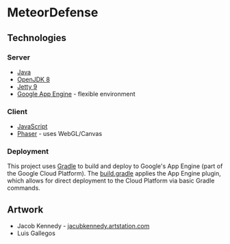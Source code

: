# MeteorDefense

## Technologies

### Server
  * [Java](http://www.oracle.com/technetwork/java/javase/overview/index.html)
  * [OpenJDK 8](http://openjdk.java.net/)
  * [Jetty 9](https://www.eclipse.org/jetty/)
  * [Google App Engine](https://cloud.google.com/appengine/) - flexible environment
  
### Client
  * [JavaScript](https://www.javascript.com/)
  * [Phaser](https://phaser.io/) - uses WebGL/Canvas

### Deployment
  This project uses [Gradle](https://gradle.org/) to build and deploy to Google's
  App Engine (part of the Google Cloud Platform). The [build.gradle](https://github.com/PatrickUbelhor/MeteorDefense/blob/master/build.gradle)
  applies the App Engine plugin, which allows for direct deployment
  to the Cloud Platform via basic Gradle commands.
  
## Artwork
  * Jacob Kennedy - [jacubkennedy.artstation.com](jacubkennedy.artstation.com)
  * Luis Gallegos
